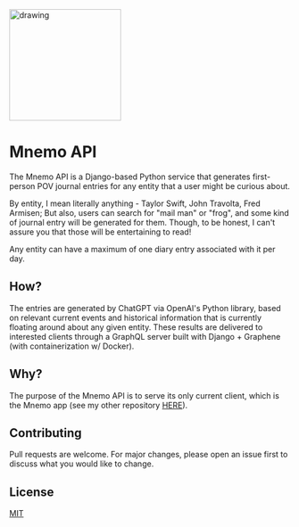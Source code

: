 <img src="https://www.svgrepo.com/show/136330/crystal-ball.svg" alt="drawing" width="200"/>

# Mnemo API

The Mnemo API is a Django-based Python service that generates first-person POV journal entries for any entity that a user might be curious about.

By entity, I mean literally anything - Taylor Swift, John Travolta, Fred Armisen; But also, users can search for "mail man" or "frog", and some kind of journal entry will be generated for them. Though, to be honest, I can't assure you that those will be entertaining to read!

Any entity can have a maximum of one diary entry associated with it per day.

## How?

The entries are generated by ChatGPT via OpenAI's Python library, based on relevant current events and historical information that is currently floating around about any given entity. These results are delivered to interested clients through a GraphQL server built with Django + Graphene (with containerization w/ Docker).

## Why?

The purpose of the Mnemo API is to serve its only current client, which is the Mnemo app (see my other repository [HERE](https://github.com/HalfMillennium/mnemo-app)).

## Contributing

Pull requests are welcome. For major changes, please open an issue first
to discuss what you would like to change.

## License

[MIT](https://choosealicense.com/licenses/mit/)
